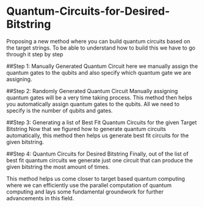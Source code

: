 # Quantum-Circuits-for-Desired-Bitstring

Proposing a new method where you can build quantum circuits based on the target strings. To be able to understand how to build this we have to go through it step by step

##Step 1: Manually Generated Quantum Circuit
here we manually assign the quantum gates to the qubits and also specify which quantum gate we are assigning.

##Step 2: Randomly Generated Quantum Circuit
Manually assigning quantum gates will be a very time taking process. This method then helps you automatically assign quantum gates to the qubits. All we need to specify is the number of qubits and gates.

##Step 3: Generating a list of Best Fit Quantum Circuits for the given Target Bitstring
Now that we figured how to generate quantum circuits automatically, this method then helps us generate best fit circuits for the given bitstring.

##Step 4: Quantum Circuits for Desired Bitstring
Finally, out of the list of best fit quantum circuits we generate just one circuit that can produce the given bitstring the most amount of times.

This method helps us come closer to target based quantum computing where we can efficiently use the parallel computation of quantum computing and lays some fundamental groundwork for further advancements in this field.

